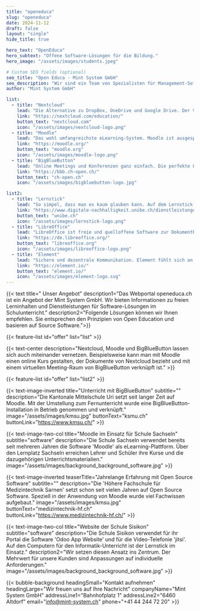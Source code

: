 ```yaml
---
title: "openeduca"
slug: "openeduca"
date: 2024-11-12
draft: false
layout: "single"
hide_title: true

hero_text: "OpenEduca"
hero_subtext: "Offene Software-Lösungen für die Bildung."
hero_image: "/assets/images/students.jpeg"

# Custom SEO fields (optional)
seo_title: "Open Educa - Mint System GmbH"
seo_description: "Wir sind ein Team von Spezialisten für Management-Software. Auf Basis von Führungserfahrung in der Industrie und Fachkenntnis im Software-Engineering kennen wir Lösungen die funktionieren. "
author: "Mint System GmbH"

list:
  - title: "Nextcloud"
    lead: "Die Alternative zu DropBox, OneDrive und Google Drive. Der Vorteil liegt beim Datenschutz. Nextcloud basiert auf der Überzeugung, dass man als Verwender selber entscheidet wo die eigenen Daten liegen sollen."
    link: "https://nextcloud.com/education/"
    button_text: "nextcloud.com"
    icon: "/assets/images/nextcloud-logo.png"
  - title: "Moodle"
    lead: "Das wohl umfangreichste eLearning-System. Moodle ist ausgesprochen umfangreich und durchdacht. Der grosse Funktionsumfang führt zu einer Komplexität die eine gewisse Einarbeitung fordert."
    link: "https://moodle.org/"
    button_text: "moodle.org"
    icon: "/assets/images/moodle-logo.png"
  - title: "BigBlueButton"
    lead: "Online Meetings und Konferenzen ganz einfach. Die perfekte Lösung für den Lehrer, der seinen Schülern in einer Video-Konferenz Lerninhalte präsentieren will."
    link: "https://bbb.ch-open.ch/"
    button_text: "ch-open.ch"
    icon: "/assets/images/bigbluebutton-logo.jpg"

list2:
  - title: "Lernstick"
    lead: "So simpel, dass man es kaum glauben kann. Auf dem Lernstick ist alles drauf, was man auf dem normalen Lehrer- und Schüler Computer braucht. Sogar das Betriebssystem, Perfekt für 'Bring Your Own Device'."
    link: "https://www.digitale-nachhaltigkeit.unibe.ch/dienstleistungen/lernstick/index_ger.html"
    button_text: "unibe.ch"
    icon: "/assets/images/lernstick-logo.png"
  - title: "LibreOffice"
    lead: "LibreOffice ist freie und quelloffene Software zur Dokumentbearbeitung. Seine mächtigen Werkzeuge erfüllen alles, was man zur Erstellung von Textdokumenten, Tabellen, Präsentationen und Zeichnungen erwartet."
    link: "https://de.libreoffice.org/"
    button_text: "libreoffice.org"
    icon: "/assets/images/libreoffice-logo.png"
  - title: "Element"
    lead: "Sichere und dezentrale Kommunikation. Element fühlt sich an wie Whatsapp und Co. Wie bei E-Mail hat aber jede Organisation seinen eigenen Kommunikations-Server. Datenhoheit ist so grantiert."
    link: "https://element.io/"
    button_text: "element.io/"
    icon: "/assets/images/element-logo.svg"
---
```


{{< text
  title=" Unser Angebot"
  description1="Das Webportal openeduca.ch ist ein Angebot der Mint System GmbH. Wir bieten Informationen zu freien Lerninhalten und Dienstleistungen für Software-Lösungen im Schulunterricht."
  description2="Folgende Lösungen können wir Ihnen empfehlen. Sie entsprechen den Prinzipien von Open Education und basieren auf Source Software.">}}

{{< feature-list id="offer" list="list" >}}

{{< text-center
  description="Nextcloud, Moodle und BigBlueButton lassen sich auch miteinander vernetzen. Beispielsweise kann man mit Moodle einen online Kurs gestalten, der Dokumente von Nextcloud bezieht und mit einem virtuellen Meeting-Raum von BigBlueButton verknüpft ist." >}}

{{< feature-list id="offer" list="list2" >}}

{{< text-image-inverted
  title="Unterricht mit BigBlueButton"
  subtitle=""
  description="Die Kantonale Mittelschule Uri setzt seit langer Zeit auf Moodle. Mit der Umstellung zum Fernunterricht wurde eine BigBlueButton-Installation in Betrieb genommen und verknüpft."
  image="/assets/images/kmsu.jpg"
  buttonText="ksmu.ch"
  buttonLink="https://www.kmsu.ch/" >}}

{{< text-image-two-col
  title="Moodle im Einsatz für Schule Sachseln"
  subtitle="software"
  description="Die Schule Sachseln verwendet bereits seit mehreren Jahren die Software 'Moodle' als eLearning-Plattform. Über den Lernplatz Sachseln erreichen Lehrer und Schüler ihre Kurse und die dazugehörigen Unterrichtsmaterialien."
  image="/assets/images/background_background_software.jpg" >}}

{{< text-image-inverted
  teaserTitle="Jahrelange Erfahrung mit Open Source Software"
  subtitle=""
  description="Die 'Höhere Fachschule für Medizintechnik Sarnen' setzt schon seit vielen Jahren auf  Open Source Software. Speziell in der Anwendung von Moodle wurde viel Fachwissen aufgebaut."
  image="/assets/images/kmsu.jpg"
  buttonText="medizintechnik-hf.ch"
  buttonLink="https://www.medizintechnik-hf.ch/" >}}

{{< text-image-two-col
  title="Website der Schule Sisikon"
  subtitle="software"
  description="Die Schule Sisikon verwendet für ihr Portal die Software 'Odoo App Website' und für die Video-Telefonie 'jitsi'. Auf den Computern für den Informatik-Unterricht ist der Lernstick im Einsatz."
  description2="Wir setzen diesen Ansatz ins Zentrum. Der Mehrwert für unsere Kunden sind Anpassungen auf individuelle Anforderungen."
  image="/assets/images/background_background_software.jpg" >}}

{{< bubble-background
  headingSmall="Kontakt aufnehmen"
  headingLarge="Wir freuen uns auf Ihre Nachricht"
  companyName="Mint System GmbH"
  addressLine1="Bahnhofplatz 1"
  addressLine2="6460 Altdorf"
  email="info@mint-system.ch"
  phone="+41 44 244 72 20" >}}
